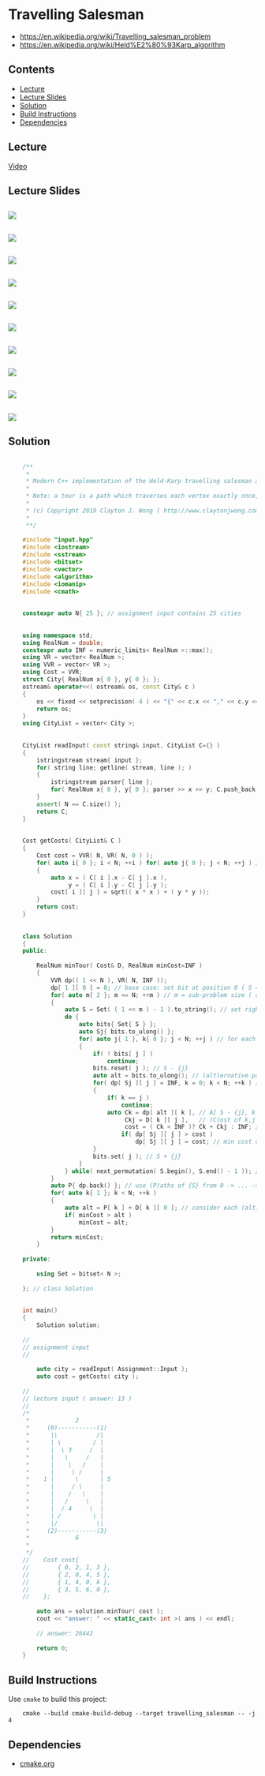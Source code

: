# Travelling Salesman
* https://en.wikipedia.org/wiki/Travelling_salesman_problem
* https://en.wikipedia.org/wiki/Held%E2%80%93Karp_algorithm

## Contents
* [Lecture](#lecture)
* [Lecture Slides](#lecture-slides)
* [Solution](#solution)
* [Build Instructions](#build-instructions)
* [Dependencies](#dependencies)

## Lecture
[Video](https://www.coursera.org/lecture/algorithms-npcomplete/the-traveling-salesman-problem-49MkW)

## Lecture Slides
![](https://github.com/claytonjwong/Algorithms-Stanford/blob/master/course4/travelling_salesman/documentation/tsp_01.png)
---
![](https://github.com/claytonjwong/Algorithms-Stanford/blob/master/course4/travelling_salesman/documentation/tsp_02.png)
---
![](https://github.com/claytonjwong/Algorithms-Stanford/blob/master/course4/travelling_salesman/documentation/tsp_03.png)
---
![](https://github.com/claytonjwong/Algorithms-Stanford/blob/master/course4/travelling_salesman/documentation/tsp_04.png)
---
![](https://github.com/claytonjwong/Algorithms-Stanford/blob/master/course4/travelling_salesman/documentation/tsp_05.png)
---
![](https://github.com/claytonjwong/Algorithms-Stanford/blob/master/course4/travelling_salesman/documentation/tsp_06.png)
---
![](https://github.com/claytonjwong/Algorithms-Stanford/blob/master/course4/travelling_salesman/documentation/tsp_07.png)
---
![](https://github.com/claytonjwong/Algorithms-Stanford/blob/master/course4/travelling_salesman/documentation/tsp_08.png)
---
![](https://github.com/claytonjwong/Algorithms-Stanford/blob/master/course4/travelling_salesman/documentation/tsp_09.png)
---
![](https://github.com/claytonjwong/Algorithms-Stanford/blob/master/course4/travelling_salesman/documentation/tsp_10.png)
---


## Solution
```cpp

    /**
     *
     * Modern C++ implementation of the Held-Karp travelling salesman algorithm to find min tour in O(N^2 * 2^N) time
     *
     * Note: a tour is a path which traverses each vertex exactly once, starting and finishing at a specific vertex
     *
     * (c) Copyright 2019 Clayton J. Wong ( http://www.claytonjwong.com )
     *
     **/
    
    #include "input.hpp"
    #include <iostream>
    #include <sstream>
    #include <bitset>
    #include <vector>
    #include <algorithm>
    #include <iomanip>
    #include <cmath>
    
    
    constexpr auto N{ 25 }; // assignment input contains 25 cities
    
    
    using namespace std;
    using RealNum = double;
    constexpr auto INF = numeric_limits< RealNum >::max();
    using VR = vector< RealNum >;
    using VVR = vector< VR >;
    using Cost = VVR;
    struct City{ RealNum x{ 0 }, y{ 0 }; };
    ostream& operator<<( ostream& os, const City& c )
    {
        os << fixed << setprecision( 4 ) << "{" << c.x << "," << c.y << "}";
        return os;
    }
    using CityList = vector< City >;
    
    
    CityList readInput( const string& input, CityList C={} )
    {
        istringstream stream{ input };
        for( string line; getline( stream, line ); )
        {
            istringstream parser{ line };
            for( RealNum x{ 0 }, y{ 0 }; parser >> x >> y; C.push_back({ x,y }) );
        }
        assert( N == C.size() );
        return C;
    }
    
    
    Cost getCosts( CityList& C )
    {
        Cost cost = VVR( N, VR( N, 0 ) );
        for( auto i{ 0 }; i < N; ++i ) for( auto j{ 0 }; j < N; ++j ) // euclidean distance for each i,j pair of (C)ities
        {
            auto x = ( C[ i ].x - C[ j ].x ),
                 y = ( C[ i ].y - C[ j ].y );
            cost[ i ][ j ] = sqrt(( x * x ) + ( y * y ));
        }
        return cost;
    }
    
    
    class Solution
    {
    public:
    
        RealNum minTour( Cost& D, RealNum minCost=INF )
        {
            VVR dp(( 1 << N ), VR( N, INF ));
            dp[ 1 ][ 0 ] = 0; // base case: set bit at position 0 ( S = {0} ): A[ S, 0 ] = 0
            for( auto m{ 2 }; m <= N; ++m ) // m = sub-problem size ( cardinality of S )
            {
                auto S = Set( ( 1 << m ) - 1 ).to_string(); // set right-most m-bits
                do {
                    auto bits{ Set{ S } };
                    auto Sj{ bits.to_ulong() };
                    for( auto j{ 1 }, k{ 0 }; j < N; ++j ) // for each bit-j in S, j != 0, source vertex 0 is always included in S
                    {
                        if( ! bits[ j ] )
                            continue;
                        bits.reset( j ); // S - {j}
                        auto alt = bits.to_ulong(); // (alt)ernative path ending at j, comprised of vertices S - {j}
                        for( dp[ Sj ][ j ] = INF, k = 0; k < N; ++k ) // for each penultimate vertex k, find min-k in S: A[ S - {j}, k ] + cost of k,j
                        {
                            if( k == j )
                                continue;
                            auto Ck = dp[ alt ][ k ], // A[ S - {j}, k ] == (C)ost of (alt)ernative path 1 -> ... -> k ( without j )
                                 Ckj = D[ k ][ j ],   // (C)ost of k,j
                                 cost = ( Ck < INF )? Ck + Ckj : INF; // (alt)ernative path 1 -> ... -> k ( without j ) + cost of k,j
                                if( dp[ Sj ][ j ] > cost )
                                    dp[ Sj ][ j ] = cost; // min cost of each (alt)ernative path with penultimate vertex k ending at vertex j
                        }
                        bits.set( j ); // S + {j}
                    }
                } while( next_permutation( S.begin(), S.end() - 1 )); // Note: end - 1 to NOT permute upon the right-most bit, source vertex 0 is always included in S
            }
            auto P{ dp.back() }; // use (P)aths of {S} from 0 -> ... -> k to calculate the min tour by connecting k with source vertex 0
            for( auto k{ 1 }; k < N; ++k )
            {
                auto alt = P[ k ] + D[ k ][ 0 ]; // consider each (alt)ernative cost based on each penultimate vertex choice k
                if( minCost > alt )
                    minCost = alt;
            }
            return minCost;
        }
    
    private:
    
        using Set = bitset< N >;
    
    }; // class Solution
    
    
    int main()
    {
        Solution solution;
    
    //
    // assignment input
    //
    
        auto city = readInput( Assignment::Input );
        auto cost = getCosts( city );
    
    //
    // lecture input ( answer: 13 )
    //
    /*
     *             2
     *     (0)-----------(1)
     *      |\           /|
     *      | \         / |
     *      |  \ 3     /  |
     *      |   \     /   |
     *      |    \   /    |
     *      |     \ /     |
     *    1 |      \      | 5
     *      |     / \     |
     *      |    /   \    |
     *      |   /     \   |
     *      |  / 4     \  |
     *      | /         \ |
     *      |/           \|
     *     (2)-----------(3)
     *             6
     *
     */
    //    Cost cost{
    //        { 0, 2, 1, 3 },
    //        { 2, 0, 4, 5 },
    //        { 1, 4, 0, 6 },
    //        { 3, 5, 6, 0 },
    //    };
    
        auto ans = solution.minTour( cost );
        cout << "answer: " << static_cast< int >( ans ) << endl;
    
        // answer: 26442
    
        return 0;
    }

```

## Build Instructions
Use ```cmake``` to build this project:

```
    cmake --build cmake-build-debug --target travelling_salesman -- -j 4
```

## Dependencies
* [cmake.org](https://cmake.org)
